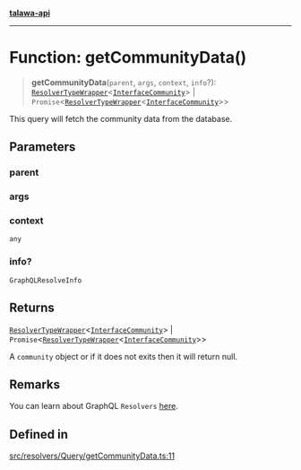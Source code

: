 [**talawa-api**](../../../../README.md)

***

# Function: getCommunityData()

> **getCommunityData**(`parent`, `args`, `context`, `info`?): [`ResolverTypeWrapper`](../../../../types/generatedGraphQLTypes/type-aliases/ResolverTypeWrapper.md)\<[`InterfaceCommunity`](../../../../models/Community/interfaces/InterfaceCommunity.md)\> \| `Promise`\<[`ResolverTypeWrapper`](../../../../types/generatedGraphQLTypes/type-aliases/ResolverTypeWrapper.md)\<[`InterfaceCommunity`](../../../../models/Community/interfaces/InterfaceCommunity.md)\>\>

This query will fetch the community data from the database.

## Parameters

### parent

### args

### context

`any`

### info?

`GraphQLResolveInfo`

## Returns

[`ResolverTypeWrapper`](../../../../types/generatedGraphQLTypes/type-aliases/ResolverTypeWrapper.md)\<[`InterfaceCommunity`](../../../../models/Community/interfaces/InterfaceCommunity.md)\> \| `Promise`\<[`ResolverTypeWrapper`](../../../../types/generatedGraphQLTypes/type-aliases/ResolverTypeWrapper.md)\<[`InterfaceCommunity`](../../../../models/Community/interfaces/InterfaceCommunity.md)\>\>

A `community` object or if it does not exits then it will return null.

## Remarks

You can learn about GraphQL `Resolvers`
[here](https://www.apollographql.com/docs/apollo-server/data/resolvers/).

## Defined in

[src/resolvers/Query/getCommunityData.ts:11](https://github.com/Suyash878/talawa-api/blob/e4413cec641a837926071678fed3c7f67234e31e/src/resolvers/Query/getCommunityData.ts#L11)
